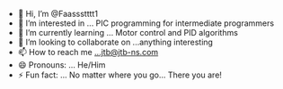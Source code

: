- 👋 Hi, I’m @Faassstttt1
- 👀 I’m interested in ... PIC programming for intermediate programmers
- 🌱 I’m currently learning ... Motor control and PID algorithms
- 💞️ I’m looking to collaborate on ...anything interesting
- 📫 How to reach me ...jtb@jtb-ns.com
- 😄 Pronouns: ... He/Him
- ⚡ Fun fact: ... No matter where you go...  There you are!

<!---
Faassstttt1/Faassstttt1 is a ✨ special ✨ repository because its `README.md` (this file) appears on your GitHub profile.
You can click the Preview link to take a look at your changes.
--->

